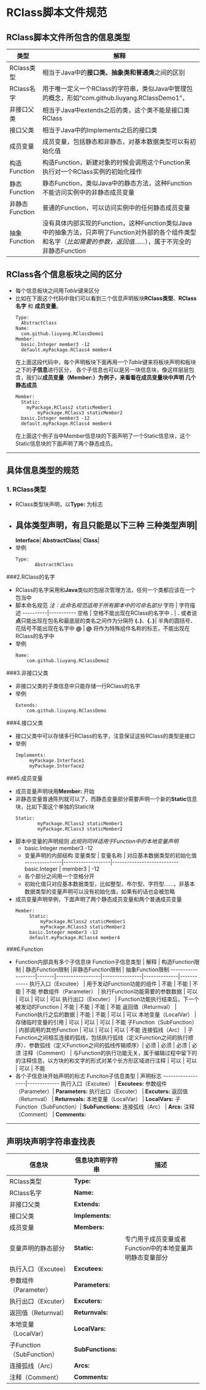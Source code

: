 # RClass脚本文件规范

## RClass脚本文件所包含的信息类型
类型                 |   解释
--------------------|--------
RClass类型           | 相当于Java中的**接口类、抽象类和普通类**之间的区别
RClass名字        | 用于唯一定义一个RClass的字符串，类似Java中管理包的概念，形如“com.github.liuyang.RClassDemo1”，
非接口父类       |  相当于Java中extends之后的类，这个类不能是接口类RClass
接口父类          | 相当于Java中的Implements之后的接口类
成员变量        | 成员变量，包括静态和非静态，对基本数据类型可以有初始化值
构造Function      | 构造Function，新建对象的时候会调用这个Function来执行对一个RClass实例的初始化操作
静态Function      | 静态Function，类似Java中的静态方法，这种Function不能访问实例中的非静态成员变量
非静态Function    | 普通的Function，可以访问实例中的任何静态成员变量
抽象Function      | 没有具体内部实现的Function，这种Function类似Java中的抽象方法，只声明了Function对外部的各个组件类型和名字（*比如需要的参数，返回值……*），属于不完全的非静态Function



## RClass各个信息板块之间的区分
* 每个信息板块之间用*Table*键来区分
* 比如在下面这个代码中我们可以看到三个信息声明板块**RClass类型**、**RClass名字** 和 **成员变量**。
  ```
  Type:
    AbstractClass
  Name:
    com.github.liuyang.RClassDemo1
  Member:
    basic.Integer member3 -12
    default.myPackage.RClass4 member4
  ```
  在上面这段代码中，每个声明板块下面再用一个*Table*键来将板块声明和板块之下的**子信息**进行区分，
  各个子信息也可以是另一块信息块，像这样层层包含，我们以**成员变量（Member:）**为例子，来看看在成员变量块中声明
  几个**静态成员**
  ```
  Member:
    Static:
      myPackage.RClass2 staticMember1
		  myPackage.RClass3 staticMember2
    basic.Integer member3 -12
    default.myPackage.RClass4 member4
  ```
  在上面这个例子当中Member信息块的下面声明了一个Static信息块，这个Static信息块的下面声明了两个静态成员。



-----
## 具体信息类型的规范


### 1. RClass类型
* RClass类型块声明，以**Type:** 为标志
* 具体类型声明，有且只能是以下三种
    三种类型声明|
    -----------
    **Interface**|
    **AbstractClass**|
    **Class**|
* 举例
  ```
  Type:
	     AbstractRClass
  ```


###2.RClass的名字
  * RClass的名字采用和**Java**类似的包层次管理方法，任何一个类都应该在一个包当中
  * 脚本命名规范 *注：此命名规范适用于所有脚本中的可命名部分*
      字符      |   字符描述
      ----------|-----------
      空格      |   空格不能出现在RClass的名字中
      **.**     |   **.** 或者说**点**只能出现在包名和最底层的类名之间作为分隔符
      **(**、**)**、**{**、**}**|  半角的圆括号、花括号不能出现在名字中
      **@**     | **@** 将作为特殊组件名称的标志，不能出现在RClass的名字中
  * 举例
    ```
    Name:
        com.github.liuyang.RClassDemo2
    ```



###3.非接口父类
  * 非接口父类的子类信息中只能存储一行RClass的名字
  * 举例
    ```
    Extends:
        com.github.liuyang.RClassDemo
    ```
###4.接口父类
  * 接口父类中可以存储多行RClass的名字，注意保证这些RClass的类型是接口
  * 举例
    ```
    Implements:
	     myPackage.Interface1
	     myPackage.Interface2
    ```
###5.成员变量
  * 成员变量声明块用**Member:** 开始
  * 非静态变量普通陈列就可以了，而静态变量部分需要声明一个新的**Static**信息块，比如下面这个单独的Static块
    ```
    Static:
		    myPackage.RClass2 staticMember1
		    myPackage.RClass3 staticMember2
    ```
  * 脚本中变量的声明规则 *此规则同样适用于Function中的本地变量声明*
    * basic.Integer member3 -12
    * 变量声明的内部结构
      变量类型        |  变量名称         |    对应基本数据类型的初始化值
      ---------------|-------------------|---------------------------
      basic.Integer  |    member3        |       -12       
    * 各个部分之间用一个空格分开
    * 初始化值只对应基本数据类型，比如整型、布尔型、字符型……，非基本数据类型的变量声明可以没有初始化值，如果有的话也会被忽略
  * 成员变量声明举例，下面声明了两个静态成员变量和两个普通成员变量
    ```
    Member:
	     Static:
		     myPackage.RClass2 staticMember1
		     myPackage.RClass3 staticMember2
	     basic.Integer member3 -12
	     default.myPackage.RClass4 member4
    ```

###6.Function
  * Function内部具有多个子信息块
    Function子信息类型  | 解释  | 构造Function限制  |  静态Function限制  |非静态Function限制 | 抽象Function限制
    -------------------|-------|------------------|----------------|--------------|------------
    执行入口（Excutee）         | 用于发动Function功能的组件 |  不能 | 不能 | 不能 | 不能
    参数组件（Parameter）       | 执行Function功能需要的参数数据 |  可以 | 可以 | 可以 | 可以
    执行出口（Excuter）         | Function功能执行结束后，下一个被发动的Function | 不能 | 不能 | 不能 | 不能
    返回值（Returnval）         | Function执行之后的数据 | 不能 | 不能 | 可以 | 可以
    本地变量（LocalVar）        | 存储临时变量的引用 | 可以 | 可以 | 可以 | 不能
    子Function（SubFunction）  | 内部调用的其他Function | 可以 | 可以 | 可以 | 不能
    连接弧线（Arc）             | 子Function之间相互连接的弧线，包括执行弧线（定义Function之间的执行顺序）、参数弧线（定义Function之间的弧线传输顺序）| 必须 | 必须 | 必须 | 必须
    注释（Comment）              | 与Function的执行功能无关，属于编辑过程中留下的的注释信息，以方块的和文字的形式对某个长方形区域进行注释 | 可以 | 可以 | 可以 | 不能
  * 各个子信息块开始声明的标志
    Funciton子信息类型 | 声明标志
    ------------------|-------------
    执行入口（Excutee） | **Excutees:**
    参数组件（Parameter）| **Parameters:**
    执行出口（Excuter） | **Excuters:**
    返回值（Returnval） | **Returnvals:**
    本地变量（LocalVar） | **LocalVars:**
    子Function（SubFunction）| **SubFunctions:**
    连接弧线（Arc）  | **Arcs:**
    注释（Comment） | **Comments:**


-------------------
## 声明块声明字符串查找表
信息块       |   信息块声明字符串     |    描述
------------|-----------------------|-------------
RClass类型   |**Type:**                  |
RClass名字   |**Name:**                  |
非接口父类    |**Extends:**              |
接口父类      |**Implements:**           |
成员变量      |**Members:**               |
变量声明的静态部分 | **Static:**           |   专门用于成员变量或者Function中的本地变量声明静态变量部分
执行入口（Excutee） | **Excutees:**
参数组件（Parameter）| **Parameters:**
执行出口（Excuter） | **Excuters:**
返回值（Returnval） | **Returnvals:**
本地变量（LocalVar） | **LocalVars:**
子Function（SubFunction）| **SubFunctions:**
连接弧线（Arc）  | **Arcs:**
注释（Comment） | **Comments:**
